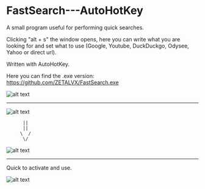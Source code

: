 # FastSearch---AutoHotKey
A small program useful for performing quick searches.

Clicking "alt + s" the window opens, here you can write what you are looking for and set what to use (Google, Youtube, DuckDuckgo, Odysee, Yahoo or direct url). 

Written with AutoHotKey.

Here you can find the .exe version:
https://github.com/ZETALVX/FastSearch.exe

![alt text](https://github.com/ZETALVX/FastSearch-AutoHotKey/blob/main/CaptureExamples/Cattura22.png?raw=true)

------------------------------------------------------------------------------------------------------------

![alt text](https://github.com/ZETALVX/FastSearch-AutoHotKey/blob/main/CaptureExamples/Cattura33.png?raw=true)

          ||
          ||
         \  /   
          \/ 
  
![alt text](https://github.com/ZETALVX/FastSearch-AutoHotKey/blob/main/CaptureExamples/Cattura55.png?raw=true)

------------------------------------------------------------------------------------------------------------


Quick to activate and use.

![alt text](https://github.com/ZETALVX/FastSearch-AutoHotKey/blob/main/CaptureExamples/Cattura77.png?raw=true)
